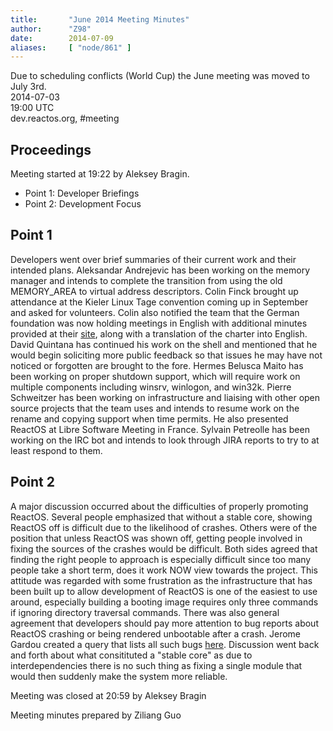 ```yaml
---
title:       "June 2014 Meeting Minutes"
author:      "Z98"
date:        2014-07-09
aliases:     [ "node/861" ]
---
```


<p>Due to scheduling conflicts (World Cup) the June meeting was moved to July 3rd.<br />
	2014-07-03<br />
	19:00 UTC<br />
	dev.reactos.org, #meeting</p>
<h2>Proceedings</h2>
<p>Meeting started at 19:22 by Aleksey Bragin.</p>
<ul>
	<li>Point 1: Developer Briefings</li>
	<li>Point 2: Development Focus</li>
</ul>
<h2>Point 1</h2>
<p>Developers went over brief summaries of their current work and their intended plans. Aleksandar Andrejevic has been working on the memory manager and intends to complete the transition from using the old MEMORY_AREA to virtual address descriptors. Colin Finck brought up attendance at the Kieler Linux Tage convention coming up in September and asked for volunteers. Colin also notified the team that the German foundation was now holding meetings in English with additional minutes provided at their <a href="https://ev.reactos.org/index_en.htm">site</a>, along with a translation of the charter into English. David Quintana has continued his work on the shell and mentioned that he would begin soliciting more public feedback so that issues he may have not noticed or forgotten are brought to the fore. Hermes Belusca Maito has been working on proper shutdown support, which will require work on multiple components including winsrv, winlogon, and win32k. Pierre Schweitzer has been working on infrastructure and liaising with other open source projects that the team uses and intends to resume work on the rename and copying support when time permits. He also presented ReactOS at Libre Software Meeting in France. Sylvain Petreolle has been working on the IRC bot and intends to look through JIRA reports to try to at least respond to them.</p>
<h2>Point 2</h2>
<p>A major discussion occurred about the difficulties of properly promoting ReactOS. Several people emphasized that without a stable core, showing ReactOS off is difficult due to the likelihood of crashes. Others were of the position that unless ReactOS was shown off, getting people involved in fixing the sources of the crashes would be difficult. Both sides agreed that finding the right people to approach is especially difficult since too many people take a short term, does it work NOW view towards the project. This attitude was regarded with some frustration as the infrastructure that has been built up to allow development of ReactOS is one of the easiest to use around, especially building a booting image requires only three commands if ignoring directory traversal commands. There was also general agreement that developers should pay more attention to bug reports about ReactOS crashing or being rendered unbootable after a crash. Jerome Gardou created a query that lists all such bugs <a href="https://jira.reactos.org/issues/?jql=status%20in%20%28Open%2C%20%22In%20Progress%22%2C%20Reopened%29%20AND%20text%20~%20BSOD%20ORDER%20BY%20priority%20DESC">here</a>. Discussion went back and forth about what consitituted a "stable core" as due to interdependencies there is no such thing as fixing a single module that would then suddenly make the system more reliable.</p>
<p>Meeting was closed at 20:59 by Aleksey Bragin</p>
<p>Meeting minutes prepared by Ziliang Guo</p>

